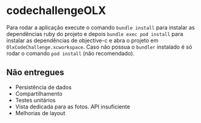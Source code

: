 # codechallengeOLX
Para rodar a aplicação execute o comando `bundle install` para instalar as dependências ruby do projeto e depois `bundle exec pod install` para instalar as dependências de objective-c e abra o projeto em `OlxCodeChallenge.xcworkspace`. Caso não possua o `bundler` instalado é só rodar o comando `pod install` (não recomendado).

## Não entregues 
- Persistência de dados
- Compartilhamento
- Testes unitários
- Vista dedicada para as fotos. API insuficiente
- Melhorias de layout
